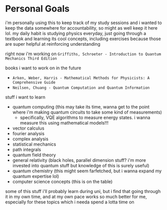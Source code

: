 # Personal Goals

i'm personally using this to keep track of my study sessions and i wanted to keep the data somewhere for accountability, so might as well keep it here lol. my daily habit is studying physics everyday, just going through a textbook and learning its cool concepts, including exercises because those are super helpful at reinforcing understanding

right now i'm working on `Griffiths, Schroeter - Introduction to Quantum Mechanics Third Edition`

books i want to work on in the future
- `Arken, Weber, Harris - Mathematical Methods for Physicists: A Comprehensive Guide`
- `Neilsen, Chuang - Quantum Computation and Quantum Information`

stuff i want to learn
- quantum computing (this may take its time, wanna get to the point where i'm making quantum circuits to take some kind of measurements)
  - specifically, VQE algorithms to measure energy states. i wanna measure this using mathematical models!!! 
- vector calculus
- fourier analysis
- complex analysis
- statistical mechanics
- path integrals
- quantum field theory
- general relativity (black holes, parallel dimension stuff? i'm more invested into quantum stuff but knowledge of this is surely useful)
- quantum chemistry (this might seem farfetched, but i wanna expand my quantum expertise lol)
- computer science concepts (this is on the table)

some of this stuff i'll probably learn during uni, but i find that going through it in my own time, and at my own pace works so much better for me, especially for these topics which i needa spend a lotta time on
